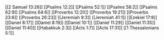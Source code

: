 [[2 Samuel 13:26]]
[[Psalms 12:2]]
[[Psalms 52:1]]
[[Psalms 58:2]]
[[Psalms 62:9]]
[[Psalms 64:6]]
[[Proverbs 12:20]]
[[Proverbs 19:21]]
[[Proverbs 23:6]]
[[Proverbs 26:23]]
[[Jeremiah 9:3]]
[[Jeremiah 41:1]]
[[Ezekiel 17:9]]
[[Daniel 8:17]]
[[Daniel 8:19]]
[[Daniel 10:1]]
[[Daniel 11:29]]
[[Daniel 11:35]]
[[Daniel 11:40]]
[[Habakkuk 2:3]]
[[Acts 1:7]]
[[Acts 17:31]]
[[1 Thessalonians 5:1]]
